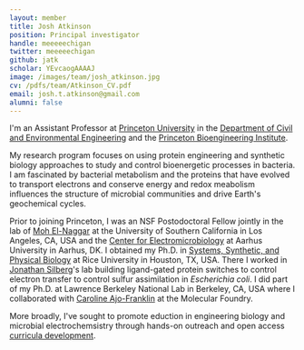 ```yaml
---
layout: member
title: Josh Atkinson
position: Principal investigator
handle: meeeeechigan
twitter: meeeeechigan
github: jatk
scholar: YEvcaogAAAAJ
image: /images/team/josh_atkinson.jpg
cv: /pdfs/team/Atkinson_CV.pdf
email: josh.t.atkinson@gmail.com
alumni: false
---
```


I'm an Assistant Professor at [Princeton University](https://www.princeton.edu/) in the [Department of Civil and Environmental Engineering](https://cee.princeton.edu/) and the [Princeton Bioengineering Institute](https://bioengineering.princeton.edu/).

My research program focuses on using protein engineering and synthetic biology approaches to study and control bioenergetic processes in bacteria. I am fascinated by bacterial metabolism and the proteins that have evolved to transport electrons and conserve energy and redox meabolism influences the structure of microbial communities and drive Earth's geochemical cycles. 

Prior to joining Princeton, I was an NSF Postodoctoral Fellow jointly in the lab of [Moh El-Naggar](http://www.elnaggarlab.org/) at the University of Southern California in Los Angeles, CA, USA and the [Center for Electromicrobiology](https://bio.au.dk/forskning/forskningscentre/center-for-elektromikrobiologi-cem/) at Aarhus University in Aarhus, DK. I obtained my Ph.D. in [Systems, Synthetic, and Physical Biology](https://sspb.rice.edu/) at Rice University in Houston, TX, USA. There I worked in [Jonathan Silberg](https://www.silberglab.org/)'s lab building ligand-gated protein switches to control electron transfer to control sulfur assimilation in _Escherichia coli_. I did part of my Ph.D. at Lawrence Berkeley National Lab in Berkeley, CA, USA where I collaborated with [Caroline Ajo-Franklin](http://cafgroup.rice.edu/) at the Molecular Foundry.

More broadly, I've sought to promote eduction in engineering biology and microbial electrochemsistry through hands-on outreach and open access [curricula development](https://ebrc.org/curriculum-module-introduction-to-engineering-biology/). 
